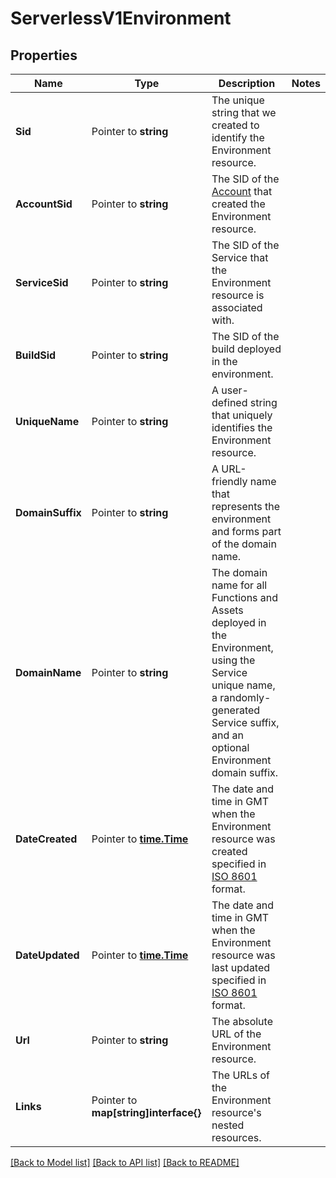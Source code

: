 # ServerlessV1Environment

## Properties

Name | Type | Description | Notes
------------ | ------------- | ------------- | -------------
**Sid** | Pointer to **string** | The unique string that we created to identify the Environment resource. |
**AccountSid** | Pointer to **string** | The SID of the [Account](https://www.twilio.com/docs/iam/api/account) that created the Environment resource. |
**ServiceSid** | Pointer to **string** | The SID of the Service that the Environment resource is associated with. |
**BuildSid** | Pointer to **string** | The SID of the build deployed in the environment. |
**UniqueName** | Pointer to **string** | A user-defined string that uniquely identifies the Environment resource. |
**DomainSuffix** | Pointer to **string** | A URL-friendly name that represents the environment and forms part of the domain name. |
**DomainName** | Pointer to **string** | The domain name for all Functions and Assets deployed in the Environment, using the Service unique name, a randomly-generated Service suffix, and an optional Environment domain suffix. |
**DateCreated** | Pointer to [**time.Time**](time.Time.md) | The date and time in GMT when the Environment resource was created specified in [ISO 8601](https://en.wikipedia.org/wiki/ISO_8601) format. |
**DateUpdated** | Pointer to [**time.Time**](time.Time.md) | The date and time in GMT when the Environment resource was last updated specified in [ISO 8601](https://en.wikipedia.org/wiki/ISO_8601) format. |
**Url** | Pointer to **string** | The absolute URL of the Environment resource. |
**Links** | Pointer to **map[string]interface{}** | The URLs of the Environment resource's nested resources. |

[[Back to Model list]](../README.md#documentation-for-models) [[Back to API list]](../README.md#documentation-for-api-endpoints) [[Back to README]](../README.md)


